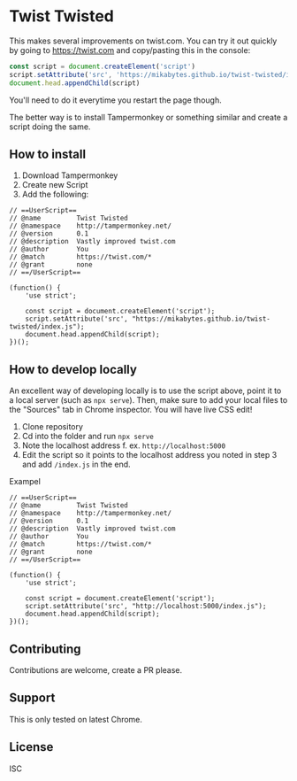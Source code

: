 # Twist Twisted

This makes several improvements on twist.com. You can try it out quickly by going to https://twist.com and copy/pasting this in the console:

```javascript
const script = document.createElement('script')
script.setAttribute('src', 'https://mikabytes.github.io/twist-twisted/index.js')
document.head.appendChild(script)
```

You'll need to do it everytime you restart the page though.

The better way is to install Tampermonkey or something similar and create a script doing the same.

## How to install

1. Download Tampermonkey
2. Create new Script
3. Add the following:

```
// ==UserScript==
// @name         Twist Twisted
// @namespace    http://tampermonkey.net/
// @version      0.1
// @description  Vastly improved twist.com
// @author       You
// @match        https://twist.com/*
// @grant        none
// ==/UserScript==

(function() {
    'use strict';

    const script = document.createElement('script');
    script.setAttribute('src', "https://mikabytes.github.io/twist-twisted/index.js");
    document.head.appendChild(script);
})();
```

## How to develop locally

An excellent way of developing locally is to use the script above, point it to a local server (such as `npx serve`). Then, make sure to add your local files to the "Sources" tab in Chrome inspector. You will have live CSS edit!

1. Clone repository
2. Cd into the folder and run `npx serve`
3. Note the localhost address f. ex. `http://localhost:5000`
4. Edit the script so it points to the localhost address you noted in step 3 and add `/index.js` in the end.

Exampel

```
// ==UserScript==
// @name         Twist Twisted
// @namespace    http://tampermonkey.net/
// @version      0.1
// @description  Vastly improved twist.com
// @author       You
// @match        https://twist.com/*
// @grant        none
// ==/UserScript==

(function() {
    'use strict';

    const script = document.createElement('script');
    script.setAttribute('src', "http://localhost:5000/index.js");
    document.head.appendChild(script);
})();

```

## Contributing

Contributions are welcome, create a PR please.

## Support

This is only tested on latest Chrome.

## License

ISC
